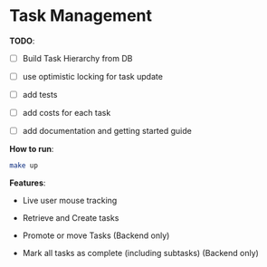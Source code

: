 # Task Management

**TODO**:

- [ ] Build Task Hierarchy from DB
- [ ] use optimistic locking for task update
- [ ] add tests
- [ ] add costs for each task
- [ ] add documentation and getting started guide


**How to run**:

```bash
make up
```



**Features**:

- Live user mouse tracking
- Retrieve and Create tasks

- Promote or move Tasks (Backend only)
- Mark all tasks as complete (including subtasks) (Backend only)


